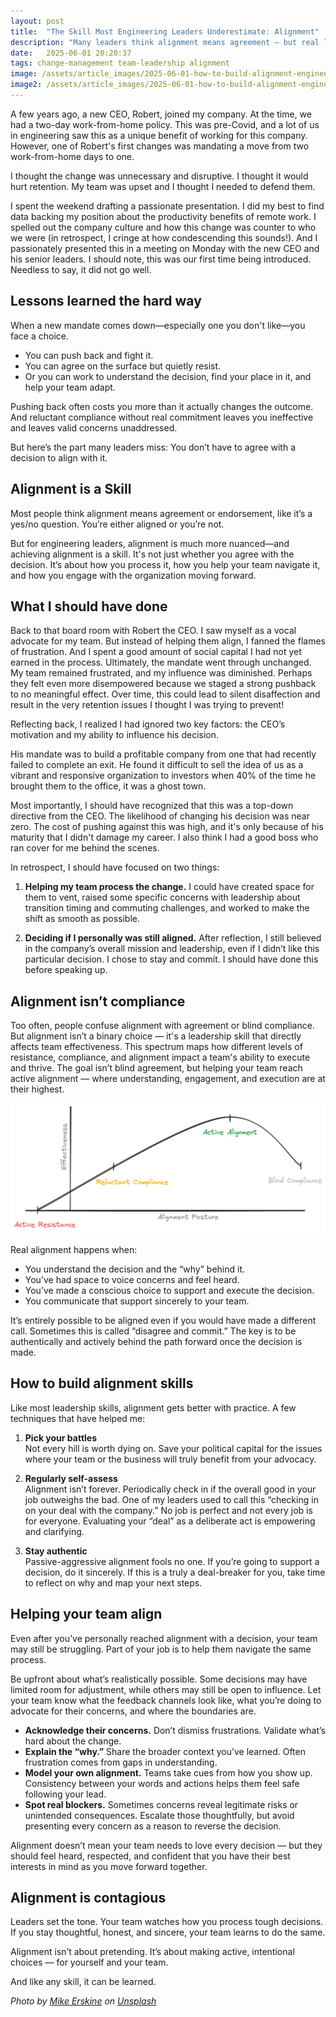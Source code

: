 ```yaml
---
layout: post
title:  "The Skill Most Engineering Leaders Underestimate: Alignment"
description: "Many leaders think alignment means agreement — but real leadership means guiding your team even when you don't fully agree. Learn how to build true alignment and help your team navigate organizational change."
date:   2025-06-01 20:20:37
tags: change-management team-leadership alignment
image: /assets/article_images/2025-06-01-how-to-build-alignment-engineering-leadership/alignment.jpg
image2: /assets/article_images/2025-06-01-how-to-build-alignment-engineering-leadership/alignment-mobile.jpg
---
```


A few years ago, a new CEO, Robert, joined my company. At the time, we had a two-day work-from-home policy. This was pre-Covid, and a lot of us in engineering saw this as a unique benefit of working for this company. However, one of Robert's first changes was mandating a move from two work-from-home days to one.

I thought the change was unnecessary and disruptive. I thought it would hurt retention. My team was upset and I thought I needed to defend them.

I spent the weekend drafting a passionate presentation. I did my best to find data backing my position about the productivity benefits of remote work. I spelled out the company culture and how this change was counter to who we were (in retrospect, I cringe at how condescending this sounds!). And I passionately presented this in a meeting on Monday with the new CEO and his senior leaders. I should note, this was our first time being introduced. Needless to say, it did not go well.

## Lessons learned the hard way

When a new mandate comes down—especially one you don't like—you face a choice.

- You can push back and fight it.
- You can agree on the surface but quietly resist.
- Or you can work to understand the decision, find your place in it, and help your team adapt.

Pushing back often costs you more than it actually changes the outcome. And reluctant compliance without real commitment leaves you ineffective and leaves valid concerns unaddressed.

But here’s the part many leaders miss: You don’t have to agree with a decision to align with it.

## Alignment is a Skill

Most people think alignment means agreement or endorsement, like it’s a yes/no question. You’re either aligned or you’re not.

But for engineering leaders, alignment is much more nuanced—and achieving alignment is a skill. It's not just whether you agree with the decision. It’s about how you process it, how you help your team navigate it, and how you engage with the organization moving forward.

## What I should have done

Back to that board room with Robert the CEO. I saw myself as a vocal advocate for my team. But instead of helping them align, I fanned the flames of frustration. And I spent a good amount of social capital I had not yet earned in the process. Ultimately, the mandate went through unchanged. My team remained frustrated, and my influence was diminished. Perhaps they felt even more disempowered because we staged a strong pushback to no meaningful effect. Over time, this could lead to silent disaffection and result in the very retention issues I thought I was trying to prevent!

Reflecting back, I realized I had ignored two key factors: the CEO’s motivation and my ability to influence his decision.

His mandate was to build a profitable company from one that had recently failed to complete an exit. He found it difficult to sell the idea of us as a vibrant and responsive organization to investors when 40% of the time he brought them to the office, it was a ghost town.

Most importantly, I should have recognized that this was a top-down directive from the CEO. The likelihood of changing his decision was near zero. The cost of pushing against this was high, and it's only because of his maturity that I didn't damage my career. I also think I had a good boss who ran cover for me behind the scenes.

In retrospect, I should have focused on two things:

1. **Helping my team process the change.** I could have created space for them to vent, raised some specific concerns with leadership about transition timing and commuting challenges, and worked to make the shift as smooth as possible.

2. **Deciding if I personally was still aligned.** After reflection, I still believed in the company’s overall mission and leadership, even if I didn’t like this particular decision. I chose to stay and commit. I should have done this before speaking up.

## Alignment isn’t compliance

Too often, people confuse alignment with agreement or blind compliance. But alignment isn’t a binary choice — it's a leadership skill that directly affects team effectiveness. This spectrum maps how different levels of resistance, compliance, and alignment impact a team's ability to execute and thrive. The goal isn’t blind agreement, but helping your team reach active alignment — where understanding, engagement, and execution are at their highest.


![The Resistance–Alignment–Compliance Spectrum](/assets/article_images/2025-06-01-how-to-build-alignment-engineering-leadership/alignment-spectrum.png)

Real alignment happens when:

- You understand the decision and the “why” behind it.
- You’ve had space to voice concerns and feel heard.
- You’ve made a conscious choice to support and execute the decision.
- You communicate that support sincerely to your team.

It’s entirely possible to be aligned even if you would have made a different call. Sometimes this is called “disagree and commit.” The key is to be authentically and actively behind the path forward once the decision is made.

## How to build alignment skills

Like most leadership skills, alignment gets better with practice. A few techniques that have helped me:

1. **Pick your battles**  
   Not every hill is worth dying on. Save your political capital for the issues where your team or the business will truly benefit from your advocacy.

2. **Regularly self-assess**  
   Alignment isn’t forever. Periodically check in if the overall good in your job outweighs the bad. One of my leaders used to call this “checking in on your deal with the company.” No job is perfect and not every job is for everyone. Evaluating your “deal” as a deliberate act is empowering and clarifying.

3. **Stay authentic**  
   Passive-aggressive alignment fools no one. If you’re going to support a decision, do it sincerely. If this is a truly a deal-breaker for you, take time to reflect on why and map your next steps.

## Helping your team align

Even after you’ve personally reached alignment with a decision, your team may still be struggling. Part of your job is to help them navigate the same process.

Be upfront about what’s realistically possible. Some decisions may have limited room for adjustment, while others may still be open to influence. Let your team know what the feedback channels look like, what you’re doing to advocate for their concerns, and where the boundaries are.

- **Acknowledge their concerns.** Don’t dismiss frustrations. Validate what’s hard about the change.
- **Explain the “why.”** Share the broader context you’ve learned. Often frustration comes from gaps in understanding.
- **Model your own alignment.** Teams take cues from how you show up. Consistency between your words and actions helps them feel safe following your lead.
- **Spot real blockers.** Sometimes concerns reveal legitimate risks or unintended consequences. Escalate those thoughtfully, but avoid presenting every concern as a reason to reverse the decision.

Alignment doesn’t mean your team needs to love every decision — but they should feel heard, respected, and confident that you have their best interests in mind as you move forward together.

## Alignment is contagious

Leaders set the tone. Your team watches how you process tough decisions. If you stay thoughtful, honest, and sincere, your team learns to do the same.

Alignment isn’t about pretending. It’s about making active, intentional choices — for yourself and your team.

And like any skill, it can be learned.

*Photo by  [Mike Erskine](https://unsplash.com/@mikejerskine) on [Unsplash](https://unsplash.com/photos/a-person-walking-across-a-bridge-in-the-rain-DjSM103Lgmo)*
